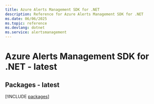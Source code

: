 ```yaml
---
title: Azure Alerts Management SDK for .NET
description: Reference for Azure Alerts Management SDK for .NET
ms.date: 06/06/2025
ms.topic: reference
ms.devlang: dotnet
ms.service: alertsmanagement
---
```

# Azure Alerts Management SDK for .NET - latest
## Packages - latest
[!INCLUDE [packages](alerts-management-index.md)]
